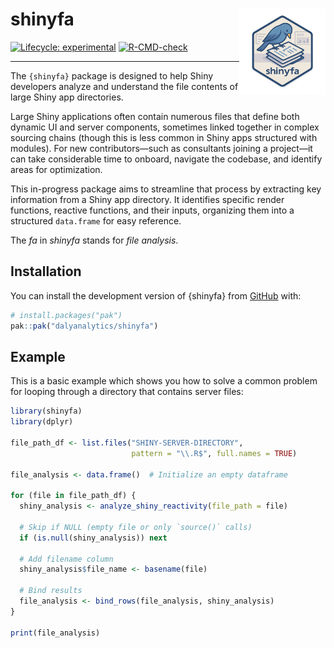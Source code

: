 

# shinyfa <a href="https://dalyanalytics.github.io/shinyfa/"><img src="man/figures/shinyfa-logo.png" align="right" height="138" alt="shinyfa website" /></a>

<!-- badges: start -->
[![Lifecycle: experimental](https://img.shields.io/badge/lifecycle-experimental-orange.svg)](https://lifecycle.r-lib.org/articles/stages.html#experimental)
[![R-CMD-check](https://github.com/dalyanalytics/shinyfa/actions/workflows/pkgdown.yaml/badge.svg)](https://github.com/dalyanalytics/shinyfa/actions/workflows/pkgdown.yaml)
<!-- badges: end -->

-----

The `{shinyfa}` package is designed to help Shiny developers analyze and understand the file contents of large Shiny app directories.  

Large Shiny applications often contain numerous files that define both dynamic UI and server components, sometimes linked together in complex sourcing chains (though this is less common in Shiny apps structured with modules). For new contributors—such as consultants joining a project—it can take considerable time to onboard, navigate the codebase, and identify areas for optimization.  

This in-progress package aims to streamline that process by extracting key information from a Shiny app directory. It identifies specific render functions, reactive functions, and their inputs, organizing them into a structured `data.frame` for easy reference.  

The *fa* in *shinyfa* stands for *file analysis*.

## Installation

You can install the development version of {shinyfa} from [GitHub](https://github.com/) with:

``` r
# install.packages("pak")
pak::pak("dalyanalytics/shinyfa")
```

## Example

This is a basic example which shows you how to solve a common problem for looping through a directory that contains server files:

``` r
library(shinyfa)
library(dplyr)  

file_path_df <- list.files("SHINY-SERVER-DIRECTORY", 
                           pattern = "\\.R$", full.names = TRUE)

file_analysis <- data.frame()  # Initialize an empty dataframe

for (file in file_path_df) {
  shiny_analysis <- analyze_shiny_reactivity(file_path = file)
  
  # Skip if NULL (empty file or only `source()` calls)
  if (is.null(shiny_analysis)) next
  
  # Add filename column
  shiny_analysis$file_name <- basename(file)
  
  # Bind results
  file_analysis <- bind_rows(file_analysis, shiny_analysis)
}

print(file_analysis)
```


